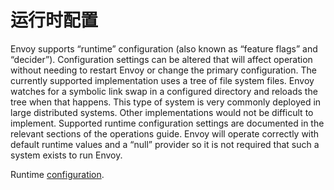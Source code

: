 # 运行时配置

Envoy supports “runtime” configuration (also known as “feature flags” and “decider”). Configuration settings can be altered that will affect operation without needing to restart Envoy or change the primary configuration. The currently supported implementation uses a tree of file system files. Envoy watches for a symbolic link swap in a configured directory and reloads the tree when that happens. This type of system is very commonly deployed in large distributed systems. Other implementations would not be difficult to implement. Supported runtime configuration settings are documented in the relevant sections of the operations guide. Envoy will operate correctly with default runtime values and a “null” provider so it is not required that such a system exists to run Envoy.

Runtime [configuration](../../configuration/runtime.md#config-runtime).